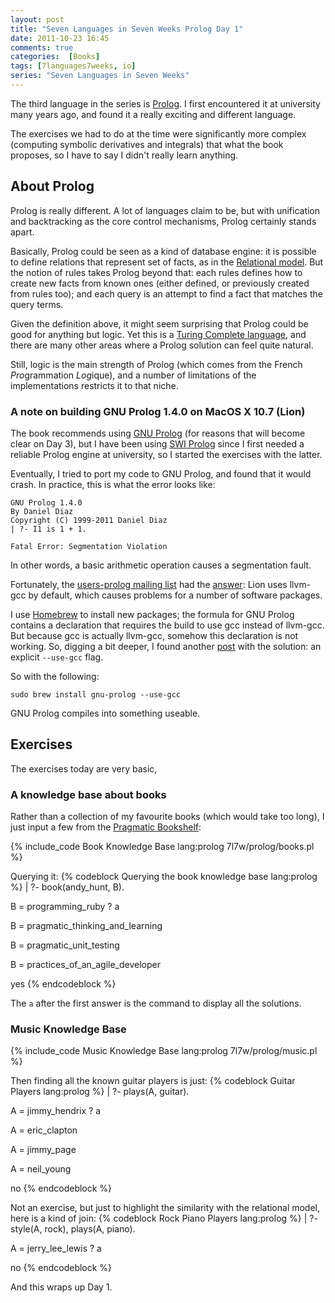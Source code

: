 ```yaml
---
layout: post
title: "Seven Languages in Seven Weeks Prolog Day 1"
date: 2011-10-23 16:45
comments: true
categories:  [Books]
tags: [7languages7weeks, io]
series: "Seven Languages in Seven Weeks"
---
```

The third language in the series is [Prolog](http://en.wikipedia.org/wiki/Prolog). I first encountered it at university many years ago, and found it a really exciting and different language. 
<!--more-->
The exercises we had to do at the time were significantly more complex (computing symbolic derivatives and integrals) that what the book proposes, so I have to say I didn't really learn anything.

About Prolog
------------

Prolog is really different. A lot of languages claim to be, but with unification and backtracking as the core control mechanisms, Prolog certainly stands apart.

Basically, Prolog could be seen as a kind of database engine: it is possible to define relations that represent set of facts, as in the [Relational model](http://en.wikipedia.org/wiki/Relational_model). But the notion of rules takes Prolog beyond that: each rules defines how to create new facts from known ones (either defined, or previously created from rules too); and each query is an attempt to find a fact that matches the query terms.

Given the definition above, it might seem surprising that Prolog could be good for anything but logic. Yet this is a [Turing Complete language](http://en.wikipedia.org/wiki/Prolog#Turing_completeness), and there are many other areas where a Prolog solution can feel quite natural.

Still, logic is the main strength of Prolog (which comes from the French *Pro*grammation *Log*ique), and a number of limitations of the implementations restricts it to that niche.

### A note on building GNU Prolog 1.4.0 on MacOS X 10.7 (Lion)

The book recommends using [GNU Prolog](http://www.gprolog.org/) (for reasons that will become clear on Day 3), but I have been using [SWI Prolog](http://www.swi-prolog.org/) since I first needed a reliable Prolog engine at university, so I started the exercises with the latter.

Eventually, I tried to port my code to GNU Prolog, and found that it would crash. In practice, this is what the error looks like:
```
GNU Prolog 1.4.0
By Daniel Diaz
Copyright (C) 1999-2011 Daniel Diaz
| ?- I1 is 1 + 1.

Fatal Error: Segmentation Violation
```

In other words, a basic arithmetic operation causes a segmentation fault.

Fortunately, the [users-prolog mailing list](http://lists.gnu.org/archive/html/users-prolog/) had the [answer](http://lists.gnu.org/archive/html/users-prolog/2011-07/msg00013.html): Lion uses llvm-gcc by default, which causes problems for a number of software packages.

I use [Homebrew](http://mxcl.github.com/homebrew/) to install new packages; the formula for GNU Prolog contains a declaration that requires the build to use gcc instead of llvm-gcc. But because gcc is actually llvm-gcc, somehow this declaration is not working. So, digging a bit deeper, I found another [post](http://stevesmiscellany.com/journal/brew_xcode_llvm_and_the_gcc) with the solution: an explicit `--use-gcc` flag.

So with the following:
```
sudo brew install gnu-prolog --use-gcc
```
GNU Prolog compiles into something useable.

Exercises
---------

The exercises today are very basic, 

### A knowledge base about books

Rather than a collection of my favourite books (which would take too long), I just input a few from the [Pragmatic Bookshelf](http://pragprog.com/):

{% include_code Book Knowledge Base lang:prolog 7l7w/prolog/books.pl %}

Querying it:
{% codeblock Querying the book knowledge base lang:prolog %}
| ?- book(andy_hunt, B).

B = programming_ruby ? a

B = pragmatic_thinking_and_learning

B = pragmatic_unit_testing

B = practices_of_an_agile_developer

yes
{% endcodeblock %}

The `a` after the first answer is the command to display all the solutions.

### Music Knowledge Base

{% include_code Music Knowledge Base lang:prolog 7l7w/prolog/music.pl %}

Then finding all the known guitar players is just:
{% codeblock Guitar Players lang:prolog %}
| ?- plays(A, guitar).

A = jimmy_hendrix ? a

A = eric_clapton

A = jimmy_page

A = neil_young

no
{% endcodeblock %}

Not an exercise, but just to highlight the similarity with the relational model, here is a kind of join:
{% codeblock Rock Piano Players lang:prolog %}
| ?- style(A, rock), plays(A, piano).

A = jerry_lee_lewis ? a

no
{% endcodeblock %}

And this wraps up Day 1.